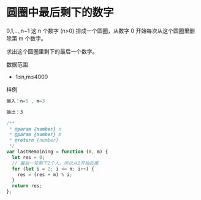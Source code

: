# 圆圈中最后剩下的数字

0,1,…,n−1 这 n 个数字 (n>0) 排成一个圆圈，从数字 0 开始每次从这个圆圈里删除第 m 个数字。

求出这个圆圈里剩下的最后一个数字。

数据范围

- 1≤n,m≤4000

样例

```js
输入：n=5 , m=3

输出：3
```

```ts
/**
 * @param {number} n
 * @param {number} m
 * @return {number}
 */
var lastRemaining = function (n, m) {
  let res = 0;
  // 最后一轮剩下2个人，所以从2开始反推
  for (let i = 2; i <= n; i++) {
    res = (res + m) % i;
  }
  return res;
};
```
